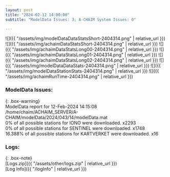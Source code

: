 ```yaml
---
layout: post
title: "2024-02-12 14:00:00"
subtitle: "ModelData Issues: 3; A-CHAIM System Issues: 0"

---
```


![]({{ "/assets/img/modelDataDataStatsShort-2404314.png" | relative_url }})
![]({{ "/assets/img/achaimDataStatsShort-2404314.png" | relative_url }})
![]({{ "/assets/img/achaimDataStatsLong00-2404314.png" | relative_url }})
![]({{ "/assets/img/achaimDataStatsLong01-2404314.png" | relative_url }})
![]({{ "/assets/img/achaimDataStatsLong02-2404314.png" | relative_url }})
![]({{ "/assets/img/modelDataDataStats-2404314.png" | relative_url }})
![]({{ "/assets/img/modelDataStationStats-2404314.png" | relative_url }})
![]({{ "/assets/img/achaimRunTime-2404314.png" | relative_url }})


### ModelData Issues:  
  
{: .box-warning}  
 ModelData report for 12-Feb-2024 14:15:08   
 /home/chaim/ACHAIM_SERVER/A-CHAIM/modelData/2024/043/14/modelData.mat   
 0% of all possible stations for IONO were downloaded. x2293   
 0% of all possible stations for SENTINEL were downloaded. x1748   
 16.388% of all possible stations for KARTVERKET were downloaded. x16   
  


### Logs:  
  
{: .box-note}  
[Logs.zip]({{ "/assets/other/logs.zip" | relative_url }})  
[Log Info]({{ "/logInfo" | relative_url }})  
